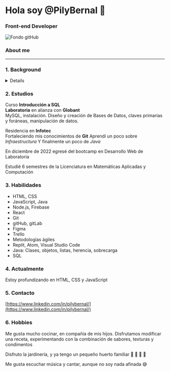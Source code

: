 # Hola soy @PilyBernal 👋
### Front-end Developer

![Fondo gitHub](https://user-images.githubusercontent.com/108838710/232319176-df639a10-c317-4695-a1e1-6ea85cc44b06.png)

### About me 

***

### 1. Background 

<details> Siempre he sido muy curiosa, y cuando algo parece difícil, lo tomo como reto.  

El proyecto personal más grande y hermoso: mis hijos.  
Me dediqué a cuidar y apoyar a mi familia por más de 25 años.  
También a las ventas por catálogo, atendí una cooperativa escolar, trabajé en un call center.  

Hasta que decidí dar continuidad a mi carrera profesional. </details>

### 2. Estudios  

Curso **Introducción a SQL**  
**Laboratoria** en alianza con **Globant**  
MySQL, instalación. Diseño y creación de Bases de Datos, claves primarias y foráneas, manipulación de datos.

Residencia en **Infotec**  
Fortaleciendo mis conocimientos de **Git**
Aprendí un poco sobre *Infraestructura*
Y finalmente un poco de *Java*

En diciembre de 2022 egresé del bootcamp en Desarrollo Web de Laboratoria

Estudié 6 semestres de la Licenciatura en Matemáticas Aplicadas y Computación

### 3. Habilidades

* HTML, CSS
* JavaScript, Java
* Node.js, Firebase
* React
* Git
* gitHub, gitLab
* Figma
* Trello
* Metodologías ágiles
* Replit, Atom, Visual Studio Code  
* Java: Clases, objetos, listas, herencia, sobrecarga  
* SQL
 
### 4. Actualmente

Estoy profundizando en HTML, CSS y JavaScript

### 5. Contacto

[https://www.linkedin.com/in/pilybernal/](https://www.linkedin.com/in/pilybernal/)

### 6. Hobbies

Me gusta mucho cocinar, en compañía de mis hijos.
Disfrutamos modificar una receta, experimentando con la combinación de sabores, texturas y condimentos

Disfruto la jardinería, y ya tengo un pequeño huerto familiar :strawberry: :apple: :tomato: :lemon:  
  
Me gusta escuchar música y cantar, aunque no soy nada afinada :sweat_smile:  
